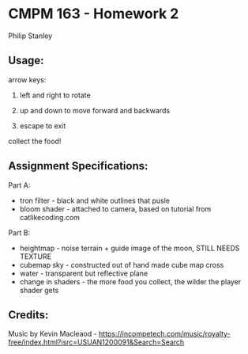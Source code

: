 # CMPM 163 - Homework 2
Philip Stanley

Usage:
------
arrow keys:

1. left and right to rotate

2. up and down to move forward and backwards

3. escape to exit

collect the food!

Assignment Specifications:
--------------------------
Part A:
- tron filter - black and white outlines that pusle
- bloom shader - attached to camera, based on tutorial from catlikecoding.com

Part B:
- heightmap - noise terrain + guide image of the moon, STILL NEEDS TEXTURE
- cubemap sky - constructed out of hand made cube map cross
- water - transparent but reflective plane
- change in shaders - the more food you collect, the wilder the player shader gets

Credits:
--------
Music by Kevin Macleaod - https://incompetech.com/music/royalty-free/index.html?isrc=USUAN1200091&Search=Search
